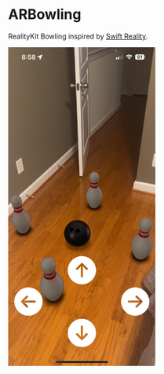 # ARBowling
RealityKit Bowling inspired by [Swift Reality](https://www.youtube.com/watch?v=rIKRunZvgvA).

<img src="https://raw.githubusercontent.com/Elichartnett/ARBowling/main/1.jpeg" alt="1" width="300"/>

